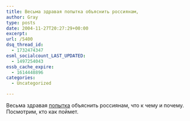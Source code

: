 ```yaml
---
title: Весьма здравая попытка объяснить россиянам,
author: Gray
type: posts
date: 2004-11-27T20:27:29+00:00
excerpt:
url: /5400
dsq_thread_id:
  - 1732474347
esml_socialcount_LAST_UPDATED:
  - 1497254043
essb_cache_expire:
  - 1614448896
categories:
  - Uncategorized

---
```








Весьма здравая <a href="http://www.livejournal.com/users/az_67/91331.html" target="_blank">попытка</a> объяснить россиянам, что к чему и почему. Посмотрим, кто как поймет.